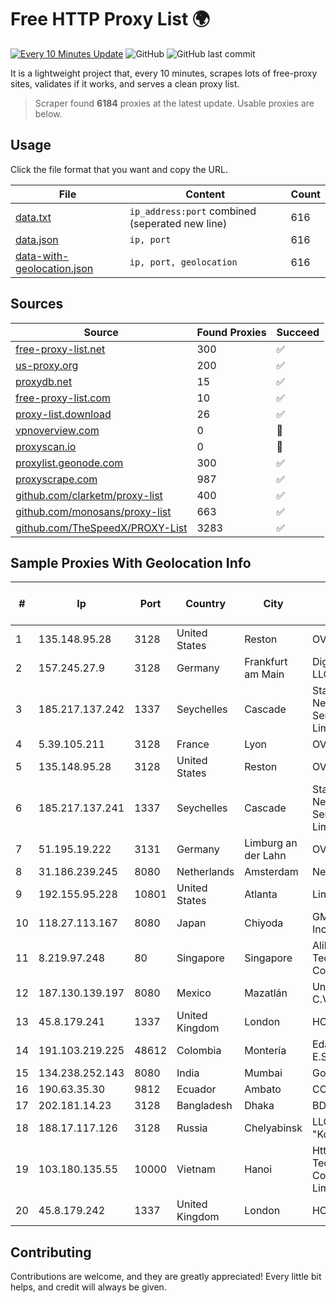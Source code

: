 
# Free HTTP Proxy List 🌍

[![Every 10 Minutes Update](https://github.com/mertguvencli/http-proxy-list/actions/workflows/main.yml/badge.svg?branch=main)](https://github.com/mertguvencli/http-proxy-list/actions/workflows/main.yml)
![GitHub](https://img.shields.io/github/license/mertguvencli/http-proxy-list)
![GitHub last commit](https://img.shields.io/github/last-commit/mertguvencli/http-proxy-list)

It is a lightweight project that, every 10 minutes, scrapes lots of free-proxy sites, validates if it works, and serves a clean proxy list.


> Scraper found **6184** proxies at the latest update. Usable proxies are below.

## Usage

Click the file format that you want and copy the URL.


|File|Content|Count|
|----|-------|-----|
|[data.txt](https://raw.githubusercontent.com/mertguvencli/http-proxy-list/main/proxy-list/data.txt)|`ip_address:port` combined (seperated new line)|616|
|[data.json](https://raw.githubusercontent.com/mertguvencli/http-proxy-list/main/proxy-list/data.json)|`ip, port`|616|
|[data-with-geolocation.json](https://raw.githubusercontent.com/mertguvencli/http-proxy-list/main/proxy-list/data-with-geolocation.json)|`ip, port, geolocation`|616|

## Sources

|Source|Found Proxies|Succeed|
|------|-------------|-------|
|[free-proxy-list.net](https://free-proxy-list.net)|300|✅|
|[us-proxy.org](https://www.us-proxy.org)|200|✅|
|[proxydb.net](http://proxydb.net)|15|✅|
|[free-proxy-list.com](https://free-proxy-list.com/?page=&port=&type%5B%5D=http&type%5B%5D=https&up_time=0&search=Search)|10|✅|
|[proxy-list.download](https://www.proxy-list.download/HTTP)|26|✅|
|[vpnoverview.com](https://vpnoverview.com/privacy/anonymous-browsing/free-proxy-servers)|0|🚫|
|[proxyscan.io](https://www.proxyscan.io)|0|🚫|
|[proxylist.geonode.com](https://proxylist.geonode.com/api/proxy-list?limit=300&page=1&sort_by=lastChecked&sort_type=desc&protocols=http,https)|300|✅|
|[proxyscrape.com](https://api.proxyscrape.com/v2/?request=displayproxies&protocol=http&timeout=10000&country=all&ssl=all&anonymity=all)|987|✅|
|[github.com/clarketm/proxy-list](https://raw.githubusercontent.com/clarketm/proxy-list/master/proxy-list-raw.txt)|400|✅|
|[github.com/monosans/proxy-list](https://raw.githubusercontent.com/monosans/proxy-list/main/proxies/http.txt)|663|✅|
|[github.com/TheSpeedX/PROXY-List](https://raw.githubusercontent.com/TheSpeedX/PROXY-List/master/http.txt)|3283|✅|


## Sample Proxies With Geolocation Info

|#|Ip|Port|Country|City|Internet Service Provider|
|-|--|----|-------|----|-------------------------|
|1|135.148.95.28|3128|United States|Reston|OVH SAS|
|2|157.245.27.9|3128|Germany|Frankfurt am Main|DigitalOcean, LLC|
|3|185.217.137.242|1337|Seychelles|Cascade|Stallion Network Services Limited|
|4|5.39.105.211|3128|France|Lyon|OVH SAS|
|5|135.148.95.28|3128|United States|Reston|OVH SAS|
|6|185.217.137.241|1337|Seychelles|Cascade|Stallion Network Services Limited|
|7|51.195.19.222|3131|Germany|Limburg an der Lahn|OVH SAS|
|8|31.186.239.245|8080|Netherlands|Amsterdam|NetSkope Inc|
|9|192.155.95.228|10801|United States|Atlanta|Linode, LLC|
|10|118.27.113.167|8080|Japan|Chiyoda|GMO Internet, Inc.|
|11|8.219.97.248|80|Singapore|Singapore|Alibaba (US) Technology Co., Ltd.|
|12|187.130.139.197|8080|Mexico|Mazatlán|Uninet S.A. de C.V.|
|13|45.8.179.241|1337|United Kingdom|London|HOSTLAND|
|14|191.103.219.225|48612|Colombia|Montería|Edatel S.a. E.S.P|
|15|134.238.252.143|8080|India|Mumbai|Google LLC|
|16|190.63.35.30|9812|Ecuador|Ambato|CONECEL|
|17|202.181.14.23|3128|Bangladesh|Dhaka|BDPEER|
|18|188.17.117.126|3128|Russia|Chelyabinsk|LLC "KomTehCentr"|
|19|103.180.135.55|10000|Vietnam|Hanoi|Httvserver Technology Company Limited|
|20|45.8.179.242|1337|United Kingdom|London|HOSTLAND|



## Contributing

Contributions are welcome, and they are greatly appreciated! Every
little bit helps, and credit will always be given.

